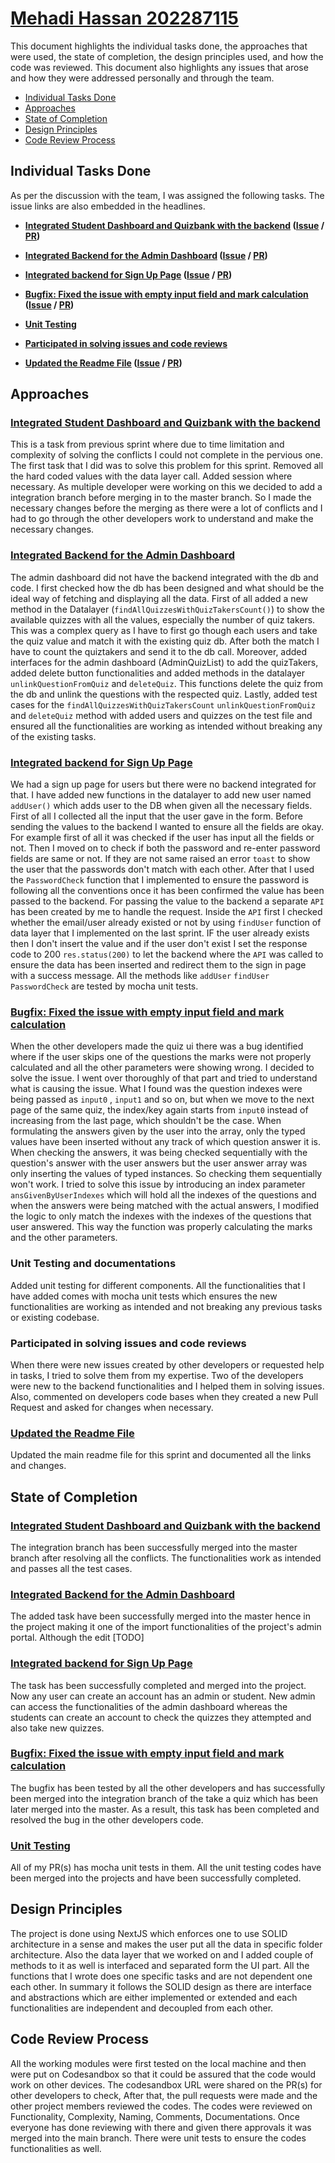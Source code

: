 # [Mehadi Hassan 202287115](https://github.com/mehadihn)

This document highlights the individual tasks done, the approaches that were used, the state of completion, the design principles used, and how the code was reviewed. This document also highlights any issues that arose and how they were addressed personally and through the team.

- [Individual Tasks Done](#individual-tasks-done)
- [Approaches](#approaches)
- [State of Completion](#state-of-completion)
- [Design Principles](#design-principles)
- [Code Review Process](#code-review-process)

## Individual Tasks Done

As per the discussion with the team, I was assigned the following tasks. The issue links are also embedded in the headlines.

- **[Integrated Student Dashboard and Quizbank with the backend](#integrated-student-dashboard-and-quizbank-with-the-backend) ([Issue](https://github.com/MUN-COMP6905/project-hteam/issues/120) / [PR](https://github.com/MUN-COMP6905/project-hteam/pull/135))** 

- **[Integrated Backend for the Admin Dashboard](#integrated-backend-for-the-admin-dashboard) ([Issue](https://github.com/MUN-COMP6905/project-hteam/issues/153) / [PR](https://github.com/MUN-COMP6905/project-hteam/pull/154))**

- **[Integrated backend for Sign Up Page](#integrated-backend-for-sign-up-page) ([Issue](https://github.com/MUN-COMP6905/project-hteam/issues/155) / [PR](https://github.com/MUN-COMP6905/project-hteam/pull/158))**

- **[Bugfix: Fixed the issue with empty input field and mark calculation](#bugfix-fixed-the-issue-with-empty-input-field-and-mark-calculation) ([Issue](https://github.com/MUN-COMP6905/project-hteam/issues/177) / [PR](https://github.com/MUN-COMP6905/project-hteam/pull/180))**

- **[Unit Testing](#unit-testing-and-documentations)**

- **[Participated in solving issues and code reviews](#participated-in-solving-issues-and-code-reviews)**

- **[Updated the Readme File](#updated-the-readme-file) ([Issue](https://github.com/MUN-COMP6905/project-hteam/issues/170) / [PR](https://github.com/MUN-COMP6905/project-hteam/pull/172))**

## Approaches

### [Integrated Student Dashboard and Quizbank with the backend](https://github.com/MUN-COMP6905/project-hteam/pull/135)

This is a task from previous sprint where due to time limitation and complexity of solving the conflicts I could not complete in the pervious one. The first task that I did was to solve this problem for this sprint. Removed all the hard coded values with the data layer call. Added session where necessary. As multiple developer were working on this we decided to add a integration branch before merging in to the master branch. So I made the necessary changes before the merging as there were a lot of conflicts and I had to go through the other developers work to understand and make the necessary changes.

### [Integrated Backend for the Admin Dashboard](https://github.com/MUN-COMP6905/project-hteam/pull/154)

The admin dashboard did not have the backend integrated with the db and code. I first checked how the db has been designed and what should be the ideal way of fetching and displaying all the data. First of all added a new method in the Datalayer (`findAllQuizzesWithQuizTakersCount()`) to show the available quizzes with all the values, especially the number of quiz takers. This was a complex query as I have to first go though each users and take the quiz value and match it with the existing quiz db. After both the match I have to count the quiztakers and send it to the db call. Moreover, added interfaces for the admin dashboard (AdminQuizList) to add the quizTakers, added delete button functionalities and added methods in the datalayer `unlinkQuestionFromQuiz` and `deleteQuiz`. This functions delete the quiz from the db and unlink the questions with the respected quiz. Lastly, added test cases for the `findAllQuizzesWithQuizTakersCount` `unlinkQuestionFromQuiz` and `deleteQuiz` method with added users and quizzes on the test file and ensured all the functionalities are working as intended without breaking any of the existing tasks.

### [Integrated backend for Sign Up Page](https://github.com/MUN-COMP6905/project-hteam/pull/158)

We had a sign up page for users but there were no backend integrated for that. I have added new functions in the datalayer to add new user named `addUser()` which adds user to the DB when given all the necessary fields. First of all I collected all the input that the user gave in the form. Before sending the values to the backend I wanted to ensure all the fields are okay. For example first of all it was checked if the user has input all the fields or not. Then I moved on to check if both the password and re-enter password fields are same or not. If they are not same raised an error `toast` to show the user that the passwords don't match with each other. After that I used the `PasswordCheck` function that I implemented to ensure the password is following all the conventions once it has been confirmed the value has been passed to the backend. For passing the value to the backend a separate `API` has been created by me to handle the request. Inside the `API` first I checked whether the email/user already existed or not by using `findUser` function of data layer that I implemented on the last sprint. IF the user already exists then I don't insert the value and if the user don't exist I set the response code to 200 `res.status(200)` to let the backend where the `API` was called to ensure the data has been inserted and redirect them to the sign in page with a success message. All the methods like `addUser` `findUser` `PasswordCheck` are tested by mocha unit tests.

### [Bugfix: Fixed the issue with empty input field and mark calculation](https://github.com/MUN-COMP6905/project-hteam/pull/180)

When the other developers made the quiz ui there was a bug identified where if the user skips one of the questions the marks were not properly calculated and all the other parameters were showing wrong. I decided to solve the issue. I went over thoroughly of that part and tried to understand what is causing the issue. What I found was the question indexes were being passed as `input0` , `input1` and so on, but when we move to the next page of the same quiz, the index/key again starts from `input0` instead of increasing from the last page, which shouldn't be the case.  When formulating the answers given by the user into the array, only the typed values have been inserted without any track of which question answer it is.  When checking the answers, it was being checked sequentially with the question's answer with the user answers but the user answer array was only inserting the values of typed instances. So checking them sequentially won't work. I tried to solve this issue by introducing an index parameter `ansGivenByUserIndexes` which will hold all the indexes of the questions and when the answers were being matched with the actual answers, I modified the logic to only match the indexes with the indexes of the questions that user answered. This way the function was properly calculating the marks and the other parameters.

### Unit Testing and documentations

Added unit testing for different components. All the functionalities that I have added comes with mocha unit tests which ensures the new functionalities are working as intended and not breaking any previous tasks or existing codebase.

### Participated in solving issues and code reviews

When there were new issues created by other developers or requested help in tasks, I tried to solve them from my expertise. Two of the developers were new to the backend functionalities and I helped them in solving issues. Also, commented on developers code bases when they created a new Pull Request and asked for changes when necessary.

### [Updated the Readme File](https://github.com/MUN-COMP6905/project-hteam/pull/172)

Updated the main readme file for this sprint and documented all the links and changes. 

## State of Completion

### [Integrated Student Dashboard and Quizbank with the backend](#integrated-student-dashboard-and-quizbank-with-the-backend)

The integration branch has been successfully merged into the master branch after resolving all the conflicts. The functionalities work as intended and passes all the test cases.

### [Integrated Backend for the Admin Dashboard](#integrated-backend-for-the-admin-dashboard)

The added task have been successfully merged into the master hence in the project making it one of the import functionalities of the project's admin portal. Although the edit [TODO]

### [Integrated backend for Sign Up Page](#integrated-backend-for-sign-up-page)

The task has been successfully completed and merged into the project. Now any user can create an account has an admin or student. New admin can access the functionalities of the admin dashboard whereas the students can create an account to check the quizzes they attempted and also take new quizzes.

### [Bugfix: Fixed the issue with empty input field and mark calculation](#bugfix-fixed-the-issue-with-empty-input-field-and-mark-calculation)

The bugfix has been tested by all the other developers and has successfully been merged into the integration branch of the take a quiz which has been later merged into the master. As a result, this task has been completed and resolved the bug in the other developers code.

### [Unit Testing](#unit-testing-and-documentations)

 All of my PR(s) has mocha unit tests in them. All the unit testing codes have been merged into the projects and have been successfully completed.

## Design Principles

The project is done using NextJS which enforces one to use SOLID architecture in a sense and makes the user put all the data in specific folder architecture. Also the data layer that we worked on and I added couple of methods to it as well is interfaced and separated form the UI part. All the functions that I wrote does one specific tasks and are not dependent one each other. In summary it follows the SOLID design as there are interface and abstractions which are either implemented or extended and each functionalities are independent and decoupled from each other.

## Code Review Process

All the working modules were first tested on the local machine and then were put on Codesandbox so that it could be assured that the code would work on other devices. The codesandbox URL were shared on the PR(s) for other developers to check, After that, the pull requests were made and the other project members reviewed the codes. The codes were reviewed on Functionality, Complexity, Naming, Comments, Documentations. Once everyone has done reviewing with there and given there approvals it was merged into the main branch. There were unit tests to ensure the codes functionalities as well.
